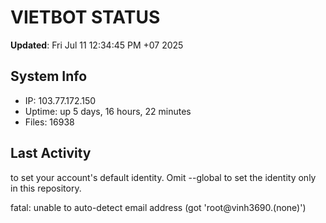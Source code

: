 # VIETBOT STATUS
**Updated**: Fri Jul 11 12:34:45 PM +07 2025

## System Info
- IP: 103.77.172.150
- Uptime: up 5 days, 16 hours, 22 minutes
- Files: 16938

## Last Activity

to set your account's default identity.
Omit --global to set the identity only in this repository.

fatal: unable to auto-detect email address (got 'root@vinh3690.(none)')
